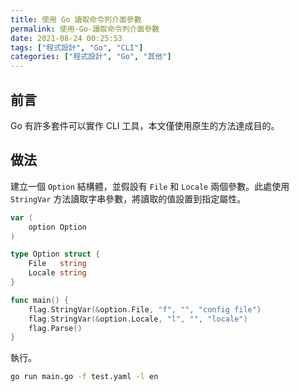 ```yaml
---
title: 使用 Go 讀取命令列介面參數
permalink: 使用-Go-讀取命令列介面參數
date: 2021-08-24 00:25:53
tags: ["程式設計", "Go", "CLI"]
categories: ["程式設計", "Go", "其他"]
---
```


## 前言

Go 有許多套件可以實作 CLI 工具，本文僅使用原生的方法達成目的。

## 做法

建立一個 `Option` 結構體，並假設有 `File` 和 `Locale` 兩個參數。此處使用 `StringVar` 方法讀取字串參數，將讀取的值設置到指定屬性。

```GO
var (
	option Option
)

type Option struct {
	File   string
	Locale string
}

func main() {
	flag.StringVar(&option.File, "f", "", "config file")
	flag.StringVar(&option.Locale, "l", "", "locale")
	flag.Parse()
}
```

執行。

```BASH
go run main.go -f test.yaml -l en
```
